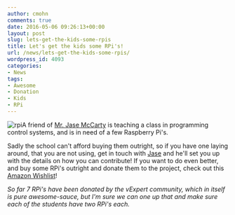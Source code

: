 ```yaml
---
author: cmohn
comments: true
date: 2016-05-06 09:26:13+00:00
layout: post
slug: lets-get-the-kids-some-rpis
title: Let's get the kids some RPi's!
url: /news/lets-get-the-kids-some-rpis/
wordpress_id: 4093
categories:
- News
tags:
- Awesome
- Donation
- Kids
- RPi
---
```


![rpi](http://vninja.net/wordpress/wp-content/uploads/2016/05/rpi-300x193.jpg)A friend of [Mr. Jase McCarty](https://twitter.com/jasemccarty) is teaching a class in programming control systems, and is in need of a few Raspberry Pi's.

Sadly the school can't afford buying them outright, so if you have one laying around, that you are not using, get in touch with [Jase](https://twitter.com/jasemccarty) and he'll set you up with the details on how you can contribute! If you want to do even better, and buy some RPi's outright and donate them to the project, check out this [Amazon Wishlist](http://www.amazon.com/registry/wishlist/CMIS7RC015O7/ref=cm_sw_r_tw_ws_XZ3kxbGSESSCZ)!

_So far 7 RPi's have been donated by the vExpert community, which in itself is pure awesome-sauce, but I'm sure we can one up that and make sure each of the students have two RPi's each._

